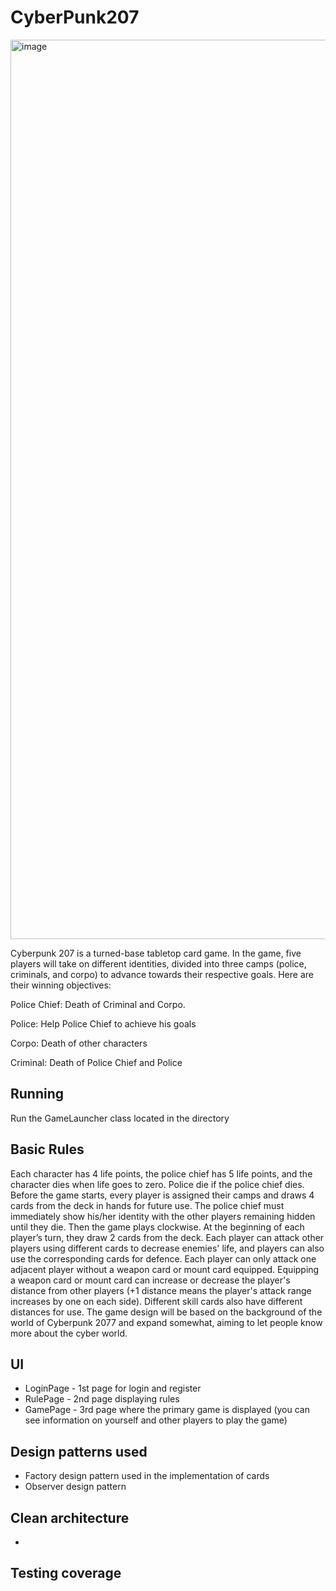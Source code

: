 # CyberPunk207

<img width="1439" alt="image" src="https://user-images.githubusercontent.com/105243930/205428299-ffaf8462-70fa-4a22-8584-bc09986ce6d4.png">


Cyberpunk 207 is a turned-base tabletop card game. In the game, five players will take on different identities, divided into three camps (police, criminals, and corpo) to advance towards their respective goals. Here are their winning objectives:

Police Chief: Death of Criminal and Corpo.

Police: Help Police Chief to achieve his goals

Corpo: Death of other characters

Criminal: Death of Police Chief and Police


## Running
Run the GameLauncher class located in the directory

## Basic Rules

Each character has 4 life points, the police chief has 5 life points, and the character dies when life goes to zero. Police die if the police chief dies. Before the game starts, every player is assigned their camps and draws 4 cards from the deck in hands for future use. The police chief must immediately show his/her identity with the other players remaining hidden until they die. Then the game plays clockwise. At the beginning of each player’s turn, they draw 2 cards from the deck. Each player can attack other players using different cards to decrease enemies' life, and players can also use the corresponding cards for defence. Each player can only attack one adjacent player without a weapon card or mount card equipped. Equipping a weapon card or mount card can increase or decrease the player's distance from other players (+1 distance means the player's attack range increases by one on each side). Different skill cards also have different distances for use. The game design will be based on the background of the world of Cyberpunk 2077 and expand somewhat, aiming to let people know more about the cyber world.

## UI
* LoginPage - 1st page for login and register
* RulePage - 2nd page displaying rules
* GamePage - 3rd page where the primary game is displayed (you can see information on yourself and other players to play the game)


## Design patterns used
* Factory design pattern used in the implementation of cards
* Observer design pattern

## Clean architecture
* 

## Testing coverage
